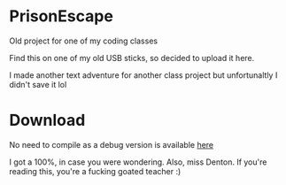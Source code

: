 # PrisonEscape
Old project for one of my coding classes

Find this on one of my old USB sticks, so decided to upload it here.

I made another text adventure for another class project but unfortunaltly I didn't save it lol

# Download
No need to compile as a debug version is available [here](https://github.com/SnakieJakie/PrisonEscape/tree/main/PrisonEscape/bin/Debug)

I got a 100%, in case you were wondering. Also, miss Denton. If you're reading this, you're a fucking goated teacher :)
